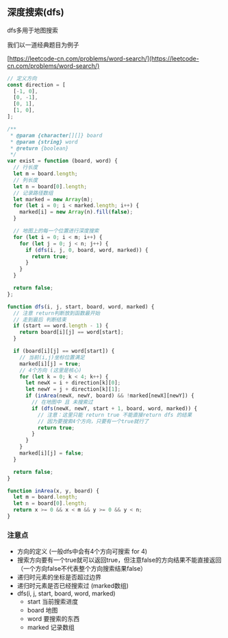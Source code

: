## 深度搜索(dfs)

dfs多用于地图搜索

我们以一道经典题目为例子

[https://leetcode-cn.com/problems/word-search/](https://leetcode-cn.com/problems/word-search/)


```js
// 定义方向
const direction = [
  [-1, 0],
  [0, -1],
  [0, 1],
  [1, 0],
];

/**
 * @param {character[][]} board
 * @param {string} word
 * @return {boolean}
 */
var exist = function (board, word) {
  // 行长度
  let m = board.length;
  // 列长度
  let n = board[0].length;
  // 记录路径数组
  let marked = new Array(m);
  for (let i = 0; i < marked.length; i++) {
    marked[i] = new Array(n).fill(false);
  }

  // 地图上的每一个位置进行深度搜索
  for (let i = 0; i < m; i++) {
    for (let j = 0; j < n; j++) {
      if (dfs(i, j, 0, board, word, marked)) {
        return true;
      }
    }
  }

  return false;
};

function dfs(i, j, start, board, word, marked) {
  // 注意 return判断放到函数最开始
  // 走到最后 判断结束 
  if (start == word.length - 1) {
    return board[i][j] == word[start];
  }

  if (board[i][j] == word[start]) {
    // 当前(i,j)坐标位置满足
    marked[i][j] = true;
    // 4个方向 (这里是核心)
    for (let k = 0; k < 4; k++) {
      let newX = i + direction[k][0];
      let newY = j + direction[k][1];
      if (inArea(newX, newY, board) && !marked[newX][newY]) {
        // 在地图中 且 未搜索过
        if (dfs(newX, newY, start + 1, board, word, marked)) {
          // 注意：这里只能 return true 不能直接return dfs 的结果
          // 因为要搜索4个方向，只要有一个true就行了
          return true;
        }
      }
    }
    marked[i][j] = false;
  }

  return false;
}

function inArea(x, y, board) {
  let m = board.length;
  let n = board[0].length;
  return x >= 0 && x < m && y >= 0 && y < n;
}
```



### 注意点

* 方向的定义 (一般dfs中会有4个方向可搜索 for 4)
* 搜索方向要有一个true就可以返回true，但注意false的方向结果不能直接返回（一个方向false不代表整个方向搜索结果false）
* 递归时元素的坐标是否超过边界
* 递归时元素是否已经搜索过 (marked数组)
* dfs(i, j, start, board, word, marked)  
  * start 当前搜索进度
  * board 地图
  * word 要搜索的东西
  * marked 记录数组







